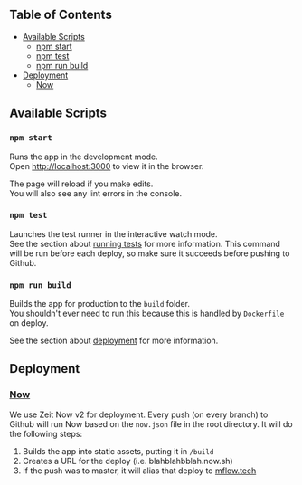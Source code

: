 ## Table of Contents

- [Available Scripts](#available-scripts)
  - [npm start](#npm-start)
  - [npm test](#npm-test)
  - [npm run build](#npm-run-build)
- [Deployment](#deployment)
  - [Now](#Now)

## Available Scripts

### `npm start`

Runs the app in the development mode.<br>
Open [http://localhost:3000](http://localhost:3000) to view it in the browser.

The page will reload if you make edits.<br>
You will also see any lint errors in the console.

### `npm test`

Launches the test runner in the interactive watch mode.<br>
See the section about [running tests](#running-tests) for more information.
This command will be run before each deploy, so make sure it succeeds before pushing to Github.

### `npm run build`

Builds the app for production to the `build` folder.<br>
You shouldn't ever need to run this because this is handled by `Dockerfile` on deploy.

See the section about [deployment](#deployment) for more information.

## Deployment

### [Now](https://zeit.co/now)

We use Zeit Now v2 for deployment. Every push (on every branch) to Github will run Now based on the `now.json` file in the root directory. It will do the following steps:

1. Builds the app into static assets, putting it in `/build`
2. Creates a URL for the deploy (i.e. blahblahbblah.now.sh)
3. If the push was to master, it will alias that deploy to [mflow.tech](mflow.tech)
